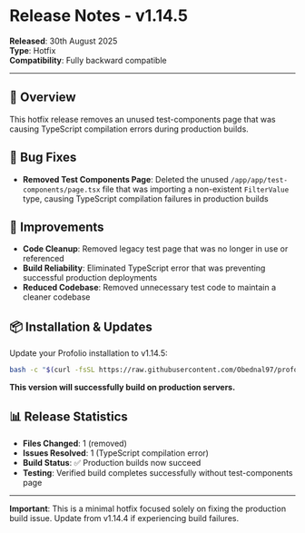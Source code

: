 # Release Notes - v1.14.5

**Released**: 30th August 2025  
**Type**: Hotfix  
**Compatibility**: Fully backward compatible

---

## 🎯 **Overview**

This hotfix release removes an unused test-components page that was causing TypeScript compilation errors during production builds.

## 🐛 **Bug Fixes**

- **Removed Test Components Page**: Deleted the unused `/app/app/test-components/page.tsx` file that was importing a non-existent `FilterValue` type, causing TypeScript compilation failures in production builds

## 🔧 **Improvements**

- **Code Cleanup**: Removed legacy test page that was no longer in use or referenced
- **Build Reliability**: Eliminated TypeScript error that was preventing successful production deployments
- **Reduced Codebase**: Removed unnecessary test code to maintain a cleaner codebase

## 📦 **Installation & Updates**

Update your Profolio installation to v1.14.5:

```bash
bash -c "$(curl -fsSL https://raw.githubusercontent.com/Obednal97/profolio/main/install.sh)"
```

**This version will successfully build on production servers.**

## 📊 **Release Statistics**

- **Files Changed**: 1 (removed)
- **Issues Resolved**: 1 (TypeScript compilation error)
- **Build Status**: ✅ Production builds now succeed
- **Testing**: Verified build completes successfully without test-components page

---

**Important**: This is a minimal hotfix focused solely on fixing the production build issue. Update from v1.14.4 if experiencing build failures.